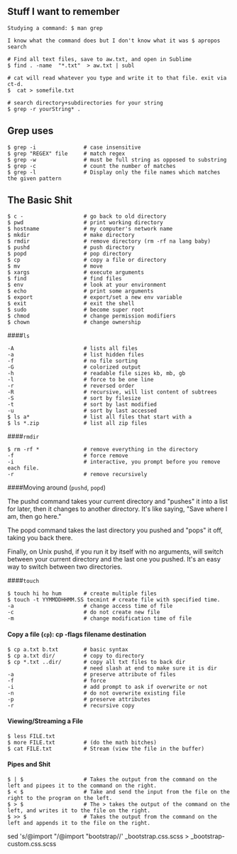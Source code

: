 ## Stuff I want to remember

	Studying a command: $ man grep

	I know what the command does but I don't know what it was $ apropos search

	# Find all text files, save to aw.txt, and open in Sublime
	$ find . -name  "*.txt"  > aw.txt | subl

	# cat will read whatever you type and write it to that file. exit via ct-d.
	$  cat > somefile.txt

	# search directory+subdirectories for your string
	$ grep -r yourString* .

## Grep uses

	$ grep -i				# case insensitive
	$ grep "REGEX" file		# match regex
	$ grep -w				# must be full string as opposed to substring
	$ grep -c				# count the number of matches
	$ grep -l				# Display only the file names which matches the given pattern

## The Basic Shit

	$ c - 					# go back to old directory
	$ pwd 					# print working directory
	$ hostname 				# my computer's network name
	$ mkdir					# make directory
	$ rmdir					# remove directory (rm -rf na lang baby)
	$ pushd					# push directory
	$ popd					# pop directory
	$ cp 					# copy a file or directory
	$ mv 					# move
	$ xargs 				# execute arguments
	$ find					# find files
	$ env					# look at your environment
	$ echo 					# print some arguments
	$ export 				# export/set a new env variable
	$ exit 					# exit the shell
	$ sudo					# become super root
	$ chmod					# change permission modifiers
	$ chown 				# change ownership

####`ls`

	-A 						# lists all files
	-a						# list hidden files
	-f						# no file sorting
	-G						# colorized output
	-h						# readable file sizes kb, mb, gb
	-l 						# force to be one line
	-r						# reversed order
	-R 						# recursive, will list content of subtrees
	-S						# sort by filesize
	-t 						# sort by last modified
	-u						# sort by last accessed
	$ ls a*					# list all files that start with a
	$ ls *.zip				# list all zip files

####`rmdir`

	$ rm -rf *				# remove everything in the directory
	-f						# force remove
	-i						# interactive, you prompt before you remove each file.
	-r						# remove recursively

####Moving around (`pushd`, `popd`)

The pushd command takes your current directory and "pushes" it into a list for later, then it changes to another directory. It's like saying, "Save where I am, then go here."

The popd command takes the last directory you pushed and "pops" it off, taking you back there.

Finally, on Unix pushd, if you run it by itself with no arguments, will switch between your current directory and the last one you pushed. It's an easy way to switch between two directories.

####`touch`

	$ touch hi ho hum		# create multiple files
	$ touch -t YYMMDDHHMM.SS tecmint # create file with specified time. 
	-a						# change access time of file
	-c 						# do not create new file
	-m						# change modification time of file

#### Copy a file (`cp`): cp -flags filename destination

	$ cp a.txt b.txt		# basic syntax
	$ cp a.txt dir/			# copy to directory
	$ cp *.txt ..dir/		# copy all txt files to back dir
							# need slash at end to make sure it is dir
	-a						# preserve attribute of files
	-f						# force
	-i						# add prompt to ask if overwrite or not
	-n						# do not overwrite existing file
	-p						# preserve attributes
	-r						# recursive copy

#### Viewing/Streaming a File

	$ less FILE.txt
	$ more FILE.txt 		# (do the math bitches)
	$ cat FILE.txt 			# Stream (view the file in the buffer)

#### Pipes and Shit

	$ | $					# Takes the output from the command on the left and pipees it to the command on the right.
	$ < $					# Take and send the input from the file on the right to the program on the left.
	$ > $					# The > takes the output of the command on the left, and writes it to the file on the right.
	$ >> $					# Takes the output from the command on the left and appends it to the file on the right.


sed 's/@import "/@import "bootstrap\//' _bootstrap.css.scss > _bootstrap-custom.css.scss